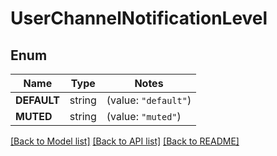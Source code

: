 # UserChannelNotificationLevel

## Enum
Name | Type | Notes
------------ | ------------- | -------------
**DEFAULT** | string | (value: `"default"`)
**MUTED** | string | (value: `"muted"`)


[[Back to Model list]](../README.md#documentation-for-models) [[Back to API list]](../README.md#documentation-for-api-endpoints) [[Back to README]](../README.md)


